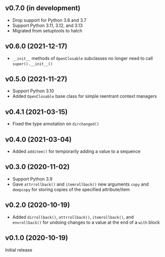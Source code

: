 v0.7.0 (in development)
-----------------------
- Drop support for Python 3.6 and 3.7
- Support Python 3.11, 3.12, and 3.13
- Migrated from setuptools to hatch

v0.6.0 (2021-12-17)
-------------------
- `__init__` methods of `OpenClosable` subclasses no longer need to call
  `super().__init__()`

v0.5.0 (2021-11-27)
-------------------
- Support Python 3.10
- Added `OpenClosable` base class for simple reentrant context managers

v0.4.1 (2021-03-15)
-------------------
- Fixed the type annotation on `dirchanged()`

v0.4.0 (2021-03-04)
-------------------
- Added `additem()` for temporarily adding a value to a sequence

v0.3.0 (2020-11-02)
-------------------
- Support Python 3.9
- Gave `attrrollback()` and `itemrollback()` new arguments `copy` and
  `deepcopy` for storing copies of the specified attribute/item

v0.2.0 (2020-10-19)
-------------------
- Added `dirrollback()`, `attrrollback()`, `itemrollback()`, and
  `envrollback()` for undoing changes to a value at the end of a `with` block

v0.1.0 (2020-10-19)
-------------------
Initial release
